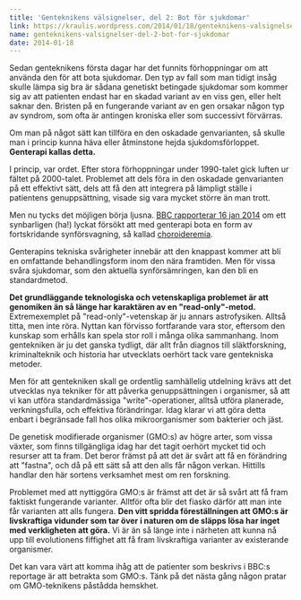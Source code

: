 ```yaml
---
title: 'Genteknikens välsignelser, del 2: Bot för sjukdomar'
link: https://kraulis.wordpress.com/2014/01/18/genteknikens-valsignelser-del-2-bot-for-sjukdomar/
name: genteknikens-valsignelser-del-2-bot-for-sjukdomar
date: 2014-01-18
---
```

Sedan genteknikens första dagar har det funnits förhoppningar om att använda den för att bota sjukdomar. Den typ av fall som man tidigt insåg skulle lämpa sig bra är sådana genetiskt betingade sjukdomar som kommer sig av att patienten endast har en skadad variant av en viss gen, eller helt saknar den. Bristen på en fungerande variant av en gen orsakar någon typ av syndrom, som ofta är antingen kroniska eller som successivt förvärras.

Om man på något sätt kan tillföra en den oskadade genvarianten, så skulle man i princip kunna häva eller åtminstone hejda sjukdomsförloppet. **Genterapi kallas detta.**



I princip, var ordet. Efter stora förhoppningar under 1990-talet gick luften ur fältet på 2000-talet. Problemet att dels föra in den oskadade genvarianten på ett effektivt sätt, dels att få den att integrera på lämpligt ställe i patientens genuppsättning, visade sig vara mycket större än man trott.

Men nu tycks det möjligen börja ljusna. [BBC rapporterar 16 jan 2014](http://www.bbc.co.uk/news/health-25718064) om ett synbarligen (ha!) lyckat försökt att med genterapi bota en form av fortskridande synförsvagning, så kallad [choroideremia](http://en.wikipedia.org/wiki/Choroideremia).

Genterapins tekniska svårigheter innebär att den knappast kommer att bli en omfattande behandlingsform inom den nära framtiden. Men för vissa svåra sjukdomar, som den aktuella synförsämringen, kan den bli en standardmetod.

**Det grundläggande teknologiska och vetenskapliga problemet är att genomiken än så länge har karaktären av en "read-only"-metod.** Extremexemplet på "read-only"-vetenskap är ju annars astrofysiken. Alltså titta, men inte röra. Nyttan kan förvisso fortfarande vara stor, eftersom den kunskap som erhålls kan spela stor roll i många olika sammanhang. Inom gentekniken är ju det ganska tydligt, där allt från diagnos till släktforskning, kriminalteknik och historia har utvecklats oerhört tack vare gentekniska metoder.

Men för att gentekniken skall ge ordentlig samhällelig utdelning krävs att det utvecklas nya tekniker för att påverka genuppsättningen i organismer, så att vi kan utföra standardmässiga "write"-operationer, alltså utföra planerade, verkningsfulla, och effektiva förändringar. Idag klarar vi att göra detta enbart i begränsade fall hos olika mikroorganismer som bakterier och jäst.

De genetisk modifierade organismer (GMO:s) av högre arter, som vissa växter, som finns tillgängliga idag har det tagit oerhört mycket tid och resurser att ta fram. Det beror främst på att det är svårt att få en förändring att "fastna", och då på ett sätt så att den alls får någon verkan. Hittills handlar den här sortens verksamhet mest om ren forskning.

Problemet med att nyttiggöra GMO:s är främst att det är så svårt att få fram faktiskt fungerande varianter. Alltför ofta blir det fiasko därför att man inte får varianten att alls fungera. **Den vitt spridda föreställningen att GMO:s är livskraftiga vidunder som tar över i naturen om de släpps lösa har inget med verkligheten att göra.** Vi är än så länge inte i närheten att kunna nå upp till evolutionens fiffighet att få fram livskraftiga varianter av existerande organismer.

Det kan vara värt att komma ihåg att de patienter som beskrivs i BBC:s reportage är att betrakta som GMO:s. Tänk på det nästa gång någon pratar om GMO-teknikens påstådda hemskhet.

